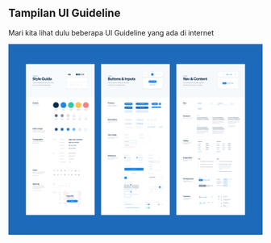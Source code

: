 ## Tampilan UI Guideline
Mari kita lihat dulu beberapa UI Guideline yang ada di internet

![Header](asset/tampilan-ui-guildline.png)
